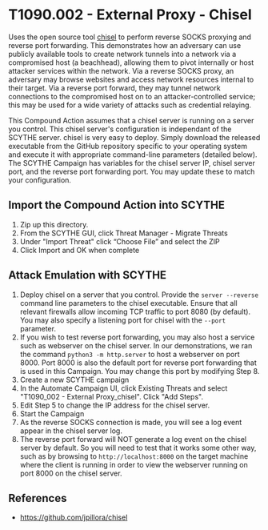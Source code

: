 # T1090.002 - External Proxy - Chisel

Uses the open source tool [chisel](https://github.com/jpillora/chisel) to perform reverse SOCKS proxying and reverse port forwarding. This demonstrates how an adversary can use publicly available tools to create network tunnels into a network via a compromised host (a beachhead), allowing them to pivot internally or host attacker services within the network. Via a reverse SOCKS proxy, an adversary may browse websites and access network resources internal to their target. Via a reverse port forward, they may tunnel network connections to the compromised host on to an attacker-controlled service; this may be used for a wide variety of attacks such as credential relaying.

This Compound Action assumes that a chisel server is running on a server you control. This chisel server's configuration is independant of the SCYTHE server. chisel is very easy to deploy. Simply download the released executable from the GitHub repository specific to your operating system and execute it with appropriate command-line parameters (detailed below). The SCYTHE Campaign has variables for the chisel server IP, chisel server port, and the reverse port forwarding port. You may update these to match your configuration.

## Import the Compound Action into SCYTHE
1. Zip up this directory.
2. From the SCYTHE GUI, click Threat Manager - Migrate Threats
3. Under "Import Threat" click “Choose File” and select the ZIP
4. Click Import and OK when complete

## Attack Emulation with SCYTHE
1. Deploy chisel on a server that you control. Provide the `server --reverse` command line parameters to the chisel executable. Ensure that all relevant firewalls allow incoming TCP traffic to port 8080 (by default). You may also specify a listening port for chisel with the `--port` parameter.
2. If you wish to test reverse port forwarding, you may also host a service such as webserver on the chisel server. In our demonstrations, we ran the command `python3 -m http.server` to host a webserver on port 8000. Port 8000 is also the default port for reverse port forwarding that is used in this Campaign. You may change this port by modifying Step 8.
3. Create a new SCYTHE campaign
4. In the Automate Campaign UI, click Existing Threats and select "T1090_002 - External Proxy_chisel". Click "Add Steps".
5. Edit Step 5 to change the IP address for the chisel server.
6. Start the Campaign
7. As the reverse SOCKS connection is made, you will see a log event appear in the chisel server log.
8. The reverse port forward will NOT generate a log event on the chisel server by default. So you will need to test that it works some other way, such as by browsing to `http://localhost:8000` on the target machine where the client is running in order to view the webserver running on port 8000 on the chisel server.

## References
- https://github.com/jpillora/chisel